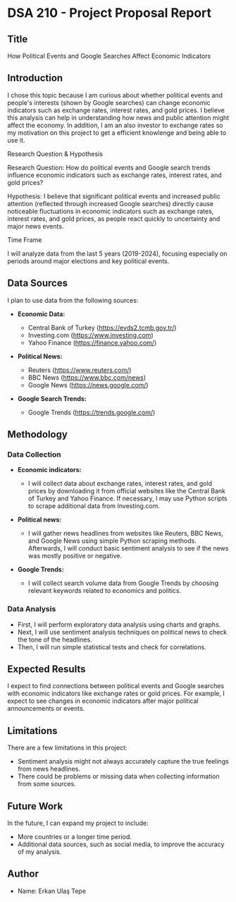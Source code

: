 # DSA 210 - Project Proposal Report

## Title

How Political Events and Google Searches Affect Economic Indicators

## Introduction

I chose this topic because I am curious about whether political events and people's interests (shown by Google searches) can change economic indicators such as exchange rates, interest rates, and gold prices. I believe this analysis can help in understanding how news and public attention might affect the economy. In addition, I am an also investor to exchange rates so my motivation on this project to get a efficient knowlenge and being able to use it.

Research Question & Hypothesis

Research Question: How do political events and Google search trends influence economic indicators such as exchange rates, interest rates, and gold prices?

Hypothesis: I believe that significant political events and increased public attention (reflected through increased Google searches) directly cause noticeable fluctuations in economic indicators such as exchange rates, interest rates, and gold prices, as people react quickly to uncertainty and major news events.

Time Frame

I will analyze data from the last 5 years (2019-2024), focusing especially on periods around major elections and key political events.

## Data Sources

I plan to use data from the following sources:

- **Economic Data:**
  - Central Bank of Turkey (https://evds2.tcmb.gov.tr/)
  - Investing.com (https://www.investing.com)
  - Yahoo Finance (https://finance.yahoo.com/)

- **Political News:**
  - Reuters (https://www.reuters.com/)
  - BBC News (https://www.bbc.com/news)
  - Google News (https://news.google.com/)

- **Google Search Trends:**
  - Google Trends (https://trends.google.com/)


## Methodology

### Data Collection

- **Economic indicators:**
  - I will collect data about exchange rates, interest rates, and gold prices by downloading it from official websites like the Central Bank of Turkey and Yahoo Finance. If necessary, I may use Python scripts to scrape additional data from Investing.com.

- **Political news:**
  - I will gather news headlines from websites like Reuters, BBC News, and Google News using simple Python scraping methods. Afterwards, I will conduct basic sentiment analysis to see if the news was mostly positive or negative.

- **Google Trends:**
  - I will collect search volume data from Google Trends by choosing relevant keywords related to economics and politics.

### Data Analysis

- First, I will perform exploratory data analysis using charts and graphs.
- Next, I will use sentiment analysis techniques on political news to check the tone of the headlines.
- Then, I will run simple statistical tests and check for correlations.

## Expected Results

I expect to find connections between political events and Google searches with economic indicators like exchange rates or gold prices. For example, I expect to see changes in economic indicators after major political announcements or events.

## Limitations

There are a few limitations in this project:
- Sentiment analysis might not always accurately capture the true feelings from news headlines.
- There could be problems or missing data when collecting information from some sources.

## Future Work

In the future, I can expand my project to include:
- More countries or a longer time period.
- Additional data sources, such as social media, to improve the accuracy of my analysis.

## Author

- Name: Erkan Ulaş Tepe


